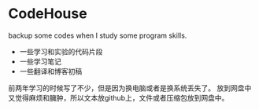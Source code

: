 CodeHouse
=========

backup some codes when I study some program skills.

* 一些学习和实验的代码片段
* 一些学习笔记
* 一些翻译和博客初稿

前两年学习的时候写了不少，但是因为换电脑或者是换系统丢失了。
放到网盘中又觉得麻烦和臃肿，所以文本放github上，文件或者压缩包放到网盘中。
